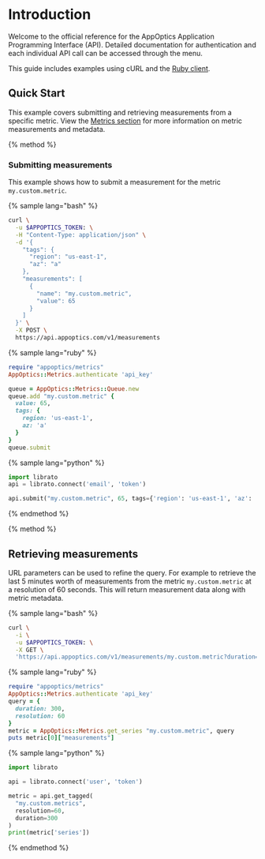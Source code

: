 # Introduction

Welcome to the official reference for the AppOptics Application Programming Interface (API). Detailed documentation for authentication and each individual API call can be accessed through the menu.

This guide includes examples using cURL and the [Ruby client](https://github.com/appoptics/appoptics-api-ruby).


## Quick Start

This example covers submitting and retrieving measurements from a specific metric. View the [Metrics section](#metrics) for more information on metric measurements and metadata.

{% method %}
### Submitting measurements

This example shows how to submit a measurement for the metric `my.custom.metric`.

{% sample lang="bash" %}
```bash
curl \
  -u $APPOPTICS_TOKEN: \
  -H "Content-Type: application/json" \
  -d '{
    "tags": {
      "region": "us-east-1",
      "az": "a"
    },
    "measurements": [
      {
        "name": "my.custom.metric",
        "value": 65
      }
    ]
  }' \
  -X POST \
  https://api.appoptics.com/v1/measurements
```

{% sample lang="ruby" %}
```ruby
require "appoptics/metrics"
AppOptics::Metrics.authenticate 'api_key'

queue = AppOptics::Metrics::Queue.new
queue.add "my.custom.metric" {
  value: 65,
  tags: {
    region: 'us-east-1',
    az: 'a'
  }
}
queue.submit
```

{% sample lang="python" %}
```python
import librato
api = librato.connect('email', 'token')

api.submit("my.custom.metric", 65, tags={'region': 'us-east-1', 'az': 'a'})
```
{% endmethod %}

{% method %}
## Retrieving measurements

URL parameters can be used to refine the query. For example to retrieve the last 5 minutes worth of measurements from the metric `my.custom.metric` at a resolution of 60 seconds. This will return measurement data along with metric metadata.

{% sample lang="bash" %}
```bash
curl \
  -i \
  -u $APPOPTICS_TOKEN: \
  -X GET \
  'https://api.appoptics.com/v1/measurements/my.custom.metric?duration=300&resolution=60'
```
{% sample lang="ruby" %}
```ruby
require "appoptics/metrics"
AppOptics::Metrics.authenticate 'api_key'
query = {
  duration: 300,
  resolution: 60
}
metric = AppOptics::Metrics.get_series "my.custom.metric", query
puts metric[0]["measurements"]
```
{% sample lang="python" %}
```python
import librato

api = librato.connect('user', 'token')

metric = api.get_tagged(
  "my.custom.metrics",
  resolution=60,
  duration=300
)
print(metric['series'])
```
{% endmethod %}


